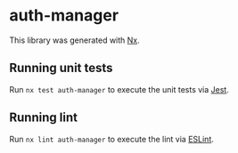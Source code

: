 # auth-manager

This library was generated with [Nx](https://nx.dev).

## Running unit tests

Run `nx test auth-manager` to execute the unit tests via [Jest](https://jestjs.io).

## Running lint

Run `nx lint auth-manager` to execute the lint via [ESLint](https://eslint.org/).
